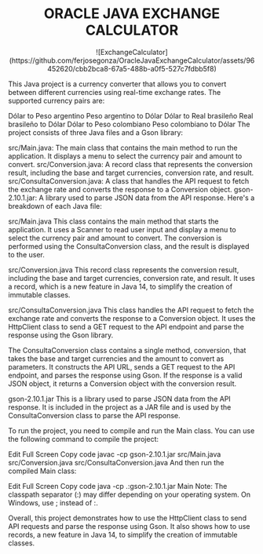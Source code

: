 <div align="center">
  <h1 align="center">
    ORACLE JAVA EXCHANGE CALCULATOR
  </h1>
  <div>
  ![ExchangeCalculator](https://github.com/ferjosegonza/OracleJavaExchangeCalculator/assets/96452620/cbb2bca8-67a5-488b-a0f5-527c7fdbb5f8)
  </div>
</div>

This Java project is a currency converter that allows you to convert between different currencies using real-time exchange rates. The supported currency pairs are:

Dólar to Peso argentino
Peso argentino to Dólar
Dólar to Real brasileño
Real brasileño to Dólar
Dólar to Peso colombiano
Peso colombiano to Dólar
The project consists of three Java files and a Gson library:

src/Main.java: The main class that contains the main method to run the application. It displays a menu to select the currency pair and amount to convert.
src/Conversion.java: A record class that represents the conversion result, including the base and target currencies, conversion rate, and result.
src/ConsultaConversion.java: A class that handles the API request to fetch the exchange rate and converts the response to a Conversion object.
gson-2.10.1.jar: A library used to parse JSON data from the API response.
Here's a breakdown of each Java file:

src/Main.java
This class contains the main method that starts the application. It uses a Scanner to read user input and display a menu to select the currency pair and amount to convert. The conversion is performed using the ConsultaConversion class, and the result is displayed to the user.

src/Conversion.java
This record class represents the conversion result, including the base and target currencies, conversion rate, and result. It uses a record, which is a new feature in Java 14, to simplify the creation of immutable classes.

src/ConsultaConversion.java
This class handles the API request to fetch the exchange rate and converts the response to a Conversion object. It uses the HttpClient class to send a GET request to the API endpoint and parse the response using the Gson library.

The ConsultaConversion class contains a single method, conversion, that takes the base and target currencies and the amount to convert as parameters. It constructs the API URL, sends a GET request to the API endpoint, and parses the response using Gson. If the response is a valid JSON object, it returns a Conversion object with the conversion result.

gson-2.10.1.jar
This is a library used to parse JSON data from the API response. It is included in the project as a JAR file and is used by the ConsultaConversion class to parse the API response.

To run the project, you need to compile and run the Main class. You can use the following command to compile the project:

Edit
Full Screen
Copy code
javac -cp gson-2.10.1.jar src/Main.java src/Conversion.java src/ConsultaConversion.java
And then run the compiled Main class:

Edit
Full Screen
Copy code
java -cp .:gson-2.10.1.jar Main
Note: The classpath separator (:) may differ depending on your operating system. On Windows, use ; instead of :.

Overall, this project demonstrates how to use the HttpClient class to send API requests and parse the response using Gson. It also shows how to use records, a new feature in Java 14, to simplify the creation of immutable classes.
